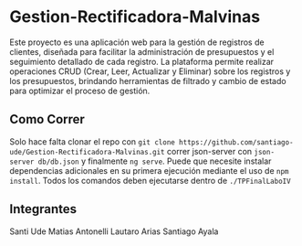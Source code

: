 # Gestion-Rectificadora-Malvinas
Este proyecto es una aplicación web para la gestión de registros de clientes, diseñada para facilitar la administración de presupuestos y el seguimiento detallado de cada registro. La plataforma permite realizar operaciones CRUD (Crear, Leer, Actualizar y Eliminar) sobre los registros y los presupuestos, brindando herramientas de filtrado y cambio de estado para optimizar el proceso de gestión.

## Como Correr
Solo hace falta clonar el repo con `git clone https://github.com/santiago-ude/Gestion-Rectificadora-Malvinas.git` correr json-server con `json-server db/db.json` y finalmente `ng serve`. Puede que necesite instalar dependencias adicionales en su primera ejecución mediante el uso de `npm install`.
Todos los comandos deben ejecutarse dentro de `./TPFinalLaboIV`

## Integrantes
Santi Ude
Matias Antonelli
Lautaro Arias
Santiago Ayala